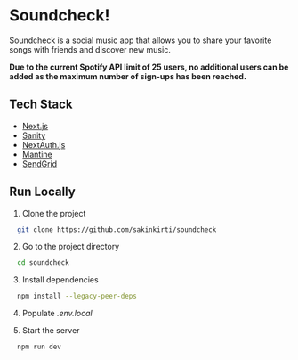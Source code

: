 
# Soundcheck!
Soundcheck is a social music app that allows you to share your favorite songs with friends and discover new music.

__Due to the current Spotify API limit of 25 users, no additional users can be added as the maximum number of sign-ups has been reached.__

## Tech Stack

- [Next.js](https://nextjs.org/)
- [Sanity](https://www.sanity.io/)
- [NextAuth.js](https://next-auth.js.org/)
- [Mantine](https://mantine.dev/)
- [SendGrid](https://sendgrid.com/)


## Run Locally

1. Clone the project

```bash
  git clone https://github.com/sakinkirti/soundcheck
```

2. Go to the project directory

```bash
  cd soundcheck
```

3. Install dependencies

```bash
  npm install --legacy-peer-deps
```

4. Populate *.env.local*

5. Start the server

```bash
  npm run dev
```

